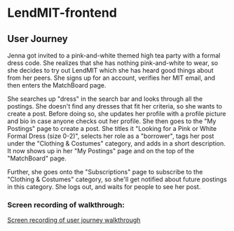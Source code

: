 # LendMIT-frontend

## User Journey
Jenna got invited to a pink-and-white themed high tea party with a formal dress code. She realizes that she has nothing pink-and-white to wear, so she decides to try out LendMIT which she has heard good things about from her peers. She signs up for an account, verifies her MIT email, and then enters the MatchBoard page.

She searches up "dress" in the search bar and looks through all the postings. She doesn't find any dresses that fit her criteria, so she wants to create a post. Before doing so, she updates her profile with a profile picture and bio in case anyone checks out her profile. She then goes to the "My Postings" page to create a post. She titles it "Looking for a Pink or White Formal Dress (size 0-2)", selects her role as a "borrower", tags her post under the "Clothing & Costumes" category, and adds in a short description. It now shows up in her "My Postings" page and on the top of the "MatchBoard" page.

Further, she goes onto the "Subscriptions" page to subscribe to the "Clothing & Costumes" category, so she'll get notified about future postings in this category. She logs out, and waits for people to see her post.

### Screen recording of walkthrough:
[Screen recording of user journey walkthrough](assets/user-journey-walkthrough.mov)

